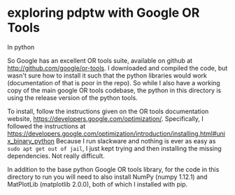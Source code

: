 # exploring pdptw with Google OR Tools

In python

So Google has an excellent OR tools suite, available on github
at <http://github.com/google/or-tools>.  I downloaded and compiled the
code, but wasn't sure how to install it such that the python libraries
would work (documentation of that is poor in the repo).  So while I
also have a working copy of the main google OR tools codebase, the
python in this directory is using the release version of the python
tools.

To install, follow the instructions given on the OR tools
documentation website, <https://developers.google.com/optimization/>.
Specifically, I followed the instructions
at
<https://developers.google.com/optimization/introduction/installing.html#unix_binary_python>  Because
I run slackware and nothing is ever as easy as `sudo apt get out of
jail`, I just kept trying and then installing the missing
dependencies.  Not really difficult.

In addition to the base python Google OR tools library, for the code
in this directory to run you will need to also install NumPy (numpy
1.12.1) and MatPlotLib (matplotlib 2.0.0), both of which I installed
with pip.
